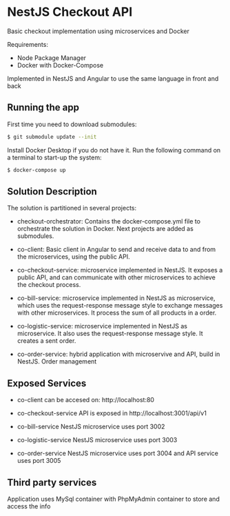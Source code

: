 # NestJS Checkout API

Basic checkout implementation using microservices and Docker

Requirements:
- Node Package Manager
- Docker with Docker-Compose

Implemented in NestJS and Angular to use the same language in front and back

## Running the app

First time you need to download submodules:
```bash
$ git submodule update --init
```

Install Docker Desktop if you do not have it. Run the following command on a terminal to start-up the system:
```bash
$ docker-compose up
```

## Solution Description

The solution is partitioned in several projects:

- checkout-orchestrator: Contains the docker-compose.yml file to orchestrate the solution in Docker. Next projects are added as submodules.

- co-client: Basic client in Angular to send and receive data to and from the microservices, using the public API.

- co-checkout-service: microservice implemented in NestJS. It exposes a public API, and can communicate with other microservices to achieve the checkout process.

- co-bill-service: microservice implemented in NestJS as microservice, which uses the request-response message style to exchange messages with other microservices. It process the sum of all products in a order.

- co-logistic-service: microservice implemented in NestJS as microservice. It also uses the request-response message style. It creates a sent order.

- co-order-service: hybrid application with microservive and API, build in NestJS. Order management

## Exposed Services

- co-client can be accesed on: http://localhost:80

- co-checkout-service API is exposed in http://localhost:3001/api/v1

- co-bill-service NestJS microservice uses port 3002

- co-logistic-service NestJS microservice uses port 3003

- co-order-service NestJS microservice uses port 3004 and API service uses port 3005

## Third party services

Application uses MySql container with PhpMyAdmin container to store and access the info
